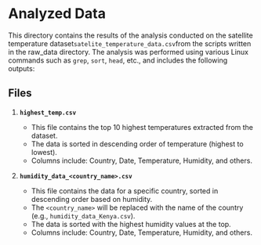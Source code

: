 # Analyzed Data

This directory contains the results of the analysis conducted on the satellite temperature dataset`satelite_temperature_data.csv`from the scripts written in the raw_data directory. The analysis was performed using various Linux commands such as `grep`, `sort`, `head`, etc., and includes the following outputs:

## Files

1. **`highest_temp.csv`**
   - This file contains the top 10 highest temperatures extracted from the dataset.
   - The data is sorted in descending order of temperature (highest to lowest).
   - Columns include: Country, Date, Temperature, Humidity, and others.

2. **`humidity_data_<country_name>.csv`**
   - This file contains the data for a specific country, sorted in descending order based on humidity.
   - The `<country_name>` will be replaced with the name of the country (e.g., `humidity_data_Kenya.csv`).
   - The data is sorted with the highest humidity values at the top.
   - Columns include: Country, Date, Temperature, Humidity, and others.

